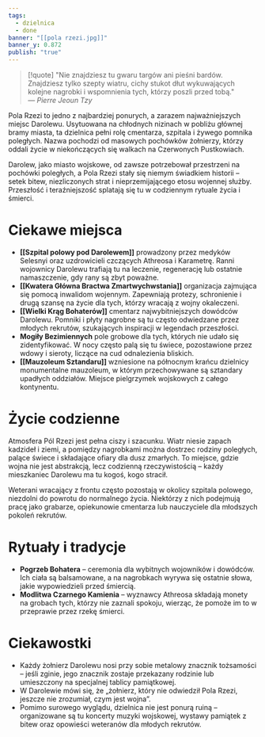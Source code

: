 ```yaml
---
tags:
  - dzielnica
  - done
banner: "[[pola rzezi.jpg]]"
banner_y: 0.872
publish: "true"
---
```

>[!quote] "Nie znajdziesz tu gwaru targów ani pieśni bardów. Znajdziesz tylko szepty wiatru, cichy stukot dłut wykuwających kolejne nagrobki i wspomnienia tych, którzy poszli przed tobą."  
— _Pierre Jeoun Tzy_

Pola Rzezi to jedno z najbardziej ponurych, a zarazem najważniejszych miejsc Darolewu. Usytuowana na chłodnych nizinach w pobliżu głównej bramy miasta, ta dzielnica pełni rolę cmentarza, szpitala i żywego pomnika poległych. Nazwa pochodzi od masowych pochówków żołnierzy, którzy oddali życie w niekończących się walkach na Czerwonych Pustkowiach.

Darolew, jako miasto wojskowe, od zawsze potrzebował przestrzeni na pochówki poległych, a Pola Rzezi stały się niemym świadkiem historii – setek bitew, niezliczonych strat i nieprzemijającego etosu wojennej służby. Przeszłość i teraźniejszość splatają się tu w codziennym rytuale życia i śmierci.
# **Ciekawe miejsca**
- **[[Szpital polowy pod Darolewem]]** 
	prowadzony przez medyków Selesnyi oraz uzdrowicieli czczących Athreosa i Karametrę. Ranni wojownicy Darolewu trafiają tu na leczenie, regenerację lub ostatnie namaszczenie, gdy rany są zbyt poważne.
- **[[Kwatera Główna Bractwa Zmartwychwstania]]**
	organizacja zajmująca się pomocą inwalidom wojennym. Zapewniają protezy, schronienie i drugą szansę na życie dla tych, którzy wracają z wojny okaleczeni.
- **[[Wielki Krąg Bohaterów]]**
	cmentarz najwybitniejszych dowódców Darolewu. Pomniki i płyty nagrobne są tu często odwiedzane przez młodych rekrutów, szukających inspiracji w legendach przeszłości.
- **Mogiły Bezimiennych**
	pole grobowe dla tych, których nie udało się zidentyfikować. W nocy często palą się tu świece, pozostawione przez wdowy i sieroty, liczące na cud odnalezienia bliskich.
- **[[Mauzoleum Sztandaru]]**
	wzniesione na północnym krańcu dzielnicy monumentalne mauzoleum, w którym przechowywane są sztandary upadłych oddziałów. Miejsce pielgrzymek wojskowych z całego kontynentu.
# **Życie codzienne**
Atmosfera Pól Rzezi jest pełna ciszy i szacunku. Wiatr niesie zapach kadzideł i ziemi, a pomiędzy nagrobkami można dostrzec rodziny poległych, palące świece i składające ofiary dla dusz zmarłych. To miejsce, gdzie wojna nie jest abstrakcją, lecz codzienną rzeczywistością – każdy mieszkaniec Darolewu ma tu kogoś, kogo stracił.

Weterani wracający z frontu często pozostają w okolicy szpitala polowego, niezdolni do powrotu do normalnego życia. Niektórzy z nich podejmują pracę jako grabarze, opiekunowie cmentarza lub nauczyciele dla młodszych pokoleń rekrutów.
# **Rytuały i tradycje**
- **Pogrzeb Bohatera** – ceremonia dla wybitnych wojowników i dowódców. Ich ciała są balsamowane, a na nagrobkach wyrywa się ostatnie słowa, jakie wypowiedzieli przed śmiercią.
- **Modlitwa Czarnego Kamienia** – wyznawcy Athreosa składają monety na grobach tych, którzy nie zaznali spokoju, wierząc, że pomoże im to w przeprawie przez rzekę śmierci.
# **Ciekawostki**
- Każdy żołnierz Darolewu nosi przy sobie metalowy znacznik tożsamości – jeśli zginie, jego znacznik zostaje przekazany rodzinie lub umieszczony na specjalnej tablicy pamiątkowej.
- W Darolewie mówi się, że „żołnierz, który nie odwiedził Pola Rzezi, jeszcze nie zrozumiał, czym jest wojna”.
- Pomimo surowego wyglądu, dzielnica nie jest ponurą ruiną – organizowane są tu koncerty muzyki wojskowej, wystawy pamiątek z bitew oraz opowieści weteranów dla młodych rekrutów.